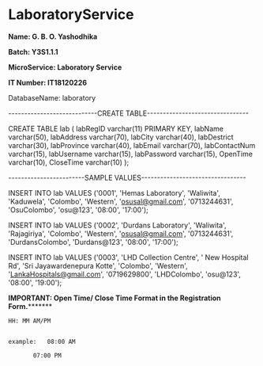 # LaboratoryService


**Name: G. B. O. Yashodhika**

**Batch: Y3S1.1.1**

**MicroService: Laboratory Service**

**IT Number: IT18120226**



DatabaseName: laboratory


----------------------------CREATE TABLE--------------------------------

CREATE TABLE lab
(
labRegID varchar(11) PRIMARY KEY,
labName varchar(50),
labAddress varchar(70),
labCity varchar(40),
labDestrict varchar(30),
labProvince varchar(40),
labEmail varchar(70),
labContactNum varchar(15),
labUsername varchar(15),
labPassword varchar(15),
OpenTime varchar(10),
CloseTime varchar(10)
);




------------------------SAMPLE VALUES---------------------------------

INSERT INTO lab VALUES ('0001', 'Hemas Laboratory', 'Waliwita', 'Kaduwela', 'Colombo', 'Western', 'osusal@gmail.com', '0713244631', 'OsuColombo', 'osu@123', '08:00', '17:00');


INSERT INTO lab VALUES ('0002', 'Durdans Laboratory', 'Waliwita', 'Rajagiriya', 'Colombo', 'Western', 'osusal@gmail.com', '0713244631', 'DurdansColombo', 'Durdans@123', '08:00', '17:00');


INSERT INTO lab VALUES ('0003', 'LHD Collection Centre', ' New Hospital Rd', 'Sri Jayawardenepura Kotte', 'Colombo', 'Western', 'LankaHospitals@gmail.com', '0719629800', 'LHDColombo', 'osu@123', '08:00', '19:00');






********************IMPORTANT: Open Time/ Close Time Format in the Registration Form.***************************


	HH: MM AM/PM
  

	example:   08:00 AM 
  
		   07:00 PM
